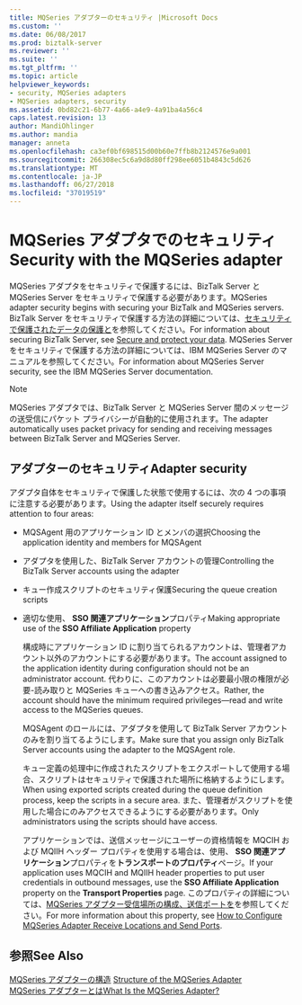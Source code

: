 ```yaml
---
title: MQSeries アダプターのセキュリティ |Microsoft Docs
ms.custom: ''
ms.date: 06/08/2017
ms.prod: biztalk-server
ms.reviewer: ''
ms.suite: ''
ms.tgt_pltfrm: ''
ms.topic: article
helpviewer_keywords:
- security, MQSeries adapters
- MQSeries adapters, security
ms.assetid: 0bd82c21-6b77-4a66-a4e9-4a91ba4a56c4
caps.latest.revision: 13
author: MandiOhlinger
ms.author: mandia
manager: anneta
ms.openlocfilehash: ca3ef0bf698515d00b60e7ffb8b2124576e9a001
ms.sourcegitcommit: 266308ec5c6a9d8d80ff298ee6051b4843c5d626
ms.translationtype: MT
ms.contentlocale: ja-JP
ms.lasthandoff: 06/27/2018
ms.locfileid: "37019519"
---
```

# <a name="security-with-the-mqseries-adapter"></a><span data-ttu-id="8e150-102">MQSeries アダプタでのセキュリティ</span><span class="sxs-lookup"><span data-stu-id="8e150-102">Security with the MQSeries adapter</span></span>

<span data-ttu-id="8e150-103">MQSeries アダプタをセキュリティで保護するには、BizTalk Server と MQSeries Server をセキュリティで保護する必要があります。</span><span class="sxs-lookup"><span data-stu-id="8e150-103">MQSeries adapter security begins with securing your BizTalk and MQSeries servers.</span></span> <span data-ttu-id="8e150-104">BizTalk Server をセキュリティで保護する方法の詳細については、[セキュリティで保護されたデータの保護と](secure-and-protect-your-biztalk-messages.md)を参照してください。</span><span class="sxs-lookup"><span data-stu-id="8e150-104">For information about securing BizTalk Server, see [Secure and protect your data](secure-and-protect-your-biztalk-messages.md).</span></span> <span data-ttu-id="8e150-105">MQSeries Server をセキュリティで保護する方法の詳細については、IBM MQSeries Server のマニュアルを参照してください。</span><span class="sxs-lookup"><span data-stu-id="8e150-105">For information about MQSeries Server security, see the IBM MQSeries Server documentation.</span></span>  
  
> [!NOTE]
>  <span data-ttu-id="8e150-106">MQSeries アダプタでは、BizTalk Server と MQSeries Server 間のメッセージの送受信にパケット プライバシーが自動的に使用されます。</span><span class="sxs-lookup"><span data-stu-id="8e150-106">The adapter automatically uses packet privacy for sending and receiving messages between BizTalk Server and MQSeries Server.</span></span>  

## <a name="adapter-security"></a><span data-ttu-id="8e150-107">アダプターのセキュリティ</span><span class="sxs-lookup"><span data-stu-id="8e150-107">Adapter security</span></span>  
 <span data-ttu-id="8e150-108">アダプタ自体をセキュリティで保護した状態で使用するには、次の 4 つの事項に注意する必要があります。</span><span class="sxs-lookup"><span data-stu-id="8e150-108">Using the adapter itself securely requires attention to four areas:</span></span>  
  
- <span data-ttu-id="8e150-109">MQSAgent 用のアプリケーション ID とメンバの選択</span><span class="sxs-lookup"><span data-stu-id="8e150-109">Choosing the application identity and members for MQSAgent</span></span>  
  
- <span data-ttu-id="8e150-110">アダプタを使用した、BizTalk Server アカウントの管理</span><span class="sxs-lookup"><span data-stu-id="8e150-110">Controlling the BizTalk Server accounts using the adapter</span></span>  
  
- <span data-ttu-id="8e150-111">キュー作成スクリプトのセキュリティ保護</span><span class="sxs-lookup"><span data-stu-id="8e150-111">Securing the queue creation scripts</span></span>  
  
- <span data-ttu-id="8e150-112">適切な使用、 **SSO 関連アプリケーション**プロパティ</span><span class="sxs-lookup"><span data-stu-id="8e150-112">Making appropriate use of the **SSO Affiliate Application** property</span></span>  
  
  <span data-ttu-id="8e150-113">構成時にアプリケーション ID に割り当てられるアカウントは、管理者アカウント以外のアカウントにする必要があります。</span><span class="sxs-lookup"><span data-stu-id="8e150-113">The account assigned to the application identity during configuration should not be an administrator account.</span></span> <span data-ttu-id="8e150-114">代わりに、このアカウントは必要最小限の権限が必要-読み取りと MQSeries キューへの書き込みアクセス。</span><span class="sxs-lookup"><span data-stu-id="8e150-114">Rather, the account should have the minimum required privileges—read and write access to the MQSeries queues.</span></span>  
  
  <span data-ttu-id="8e150-115">MQSAgent のロールには、アダプタを使用して BizTalk Server アカウントのみを割り当てるようにします。</span><span class="sxs-lookup"><span data-stu-id="8e150-115">Make sure that you assign only BizTalk Server accounts using the adapter to the MQSAgent role.</span></span>  
  
  <span data-ttu-id="8e150-116">キュー定義の処理中に作成されたスクリプトをエクスポートして使用する場合、スクリプトはセキュリティで保護された場所に格納するようにします。</span><span class="sxs-lookup"><span data-stu-id="8e150-116">When using exported scripts created during the queue definition process, keep the scripts in a secure area.</span></span> <span data-ttu-id="8e150-117">また、管理者がスクリプトを使用した場合にのみアクセスできるようにする必要があります。</span><span class="sxs-lookup"><span data-stu-id="8e150-117">Only administrators using the scripts should have access.</span></span>  
  
  <span data-ttu-id="8e150-118">アプリケーションでは、送信メッセージにユーザーの資格情報を MQCIH および MQIIH ヘッダー プロパティを使用する場合は、使用、 **SSO 関連アプリケーション**プロパティを**トランスポートのプロパティ**ページ。</span><span class="sxs-lookup"><span data-stu-id="8e150-118">If your application uses MQCIH and MQIIH header properties to put user credentials in outbound messages, use the **SSO Affiliate Application** property on the **Transport Properties** page.</span></span> <span data-ttu-id="8e150-119">このプロパティの詳細については、[MQSeries アダプター受信場所の構成、送信ポートを](../core/how-to-configure-mqseries-adapter-receive-locations-and-send-ports.md)を参照してください。</span><span class="sxs-lookup"><span data-stu-id="8e150-119">For more information about this property, see [How to Configure MQSeries Adapter Receive Locations and Send Ports](../core/how-to-configure-mqseries-adapter-receive-locations-and-send-ports.md).</span></span>  
  
## <a name="see-also"></a><span data-ttu-id="8e150-120">参照</span><span class="sxs-lookup"><span data-stu-id="8e150-120">See Also</span></span>  
 <span data-ttu-id="8e150-121">[MQSeries アダプターの構造](../core/structure-of-the-mqseries-adapter.md) </span><span class="sxs-lookup"><span data-stu-id="8e150-121">[Structure of the MQSeries Adapter](../core/structure-of-the-mqseries-adapter.md) </span></span>  
 [<span data-ttu-id="8e150-122">MQSeries アダプターとは</span><span class="sxs-lookup"><span data-stu-id="8e150-122">What Is the MQSeries Adapter?</span></span>](../core/what-is-the-mqseries-adapter.md)